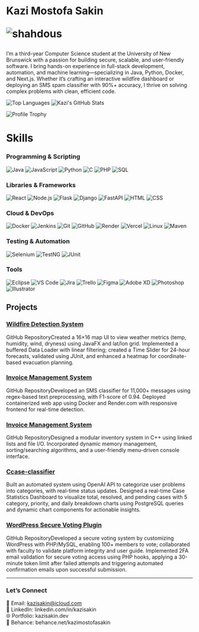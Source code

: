 # Kazi Mostofa Sakin <p align="left"> <img src="https://komarev.com/ghpvc/?username=shahdous&label=Profile%20views&color=0e75b6&style=flat" alt="shahdous" /> </p>
I’m a third-year Computer Science student at the University of New Brunswick with a passion for building secure, scalable, and user-friendly software. I bring hands-on experience in full-stack development, automation, and machine learning—specializing in Java, Python, Docker, and Next.js. Whether it’s crafting an interactive wildfire dashboard or deploying an SMS spam classifier with 90%+ accuracy, I thrive on solving complex problems with clean, efficient code.


![Top Languages](https://github-readme-stats.vercel.app/api/top-langs/?username=kazisakin&layout=compact&theme=light)
![Kazi's GitHub Stats](https://github-readme-stats.vercel.app/api?username=kazisakin&show_icons=true&theme=light)


![Profile Trophy](https://github-profile-trophy.vercel.app/?username=kazisakin&theme=dracula)
# Skills

### Programming & Scripting
![Java](https://img.shields.io/badge/Java-ED8B00?style=for-the-badge&logo=openjdk&logoColor=white)
![JavaScript](https://img.shields.io/badge/JavaScript-F7DF1E?style=for-the-badge&logo=javascript&logoColor=black)
![Python](https://img.shields.io/badge/Python-3776AB?style=for-the-badge&logo=python&logoColor=white)
![C](https://img.shields.io/badge/C-00599C?style=for-the-badge&logo=c&logoColor=white)
![PHP](https://img.shields.io/badge/PHP-777BB4?style=for-the-badge&logo=php&logoColor=white)
![SQL](https://img.shields.io/badge/SQL-4479A1?style=for-the-badge&logo=postgresql&logoColor=white)

### Libraries & Frameworks
![React](https://img.shields.io/badge/React-20232A?style=for-the-badge&logo=react&logoColor=61DAFB)
![Node.js](https://img.shields.io/badge/Node.js-339933?style=for-the-badge&logo=nodedotjs&logoColor=white)
![Flask](https://img.shields.io/badge/Flask-000000?style=for-the-badge&logo=flask&logoColor=white)
![Django](https://img.shields.io/badge/Django-092E20?style=for-the-badge&logo=django&logoColor=white)
![FastAPI](https://img.shields.io/badge/FastAPI-009688?style=for-the-badge&logo=fastapi&logoColor=white)
![HTML](https://img.shields.io/badge/HTML5-E34F26?style=for-the-badge&logo=html5&logoColor=white)
![CSS](https://img.shields.io/badge/CSS3-1572B6?style=for-the-badge&logo=css3&logoColor=white)

### Cloud & DevOps
![Docker](https://img.shields.io/badge/Docker-2496ED?style=for-the-badge&logo=docker&logoColor=white)
![Jenkins](https://img.shields.io/badge/Jenkins-D24939?style=for-the-badge&logo=jenkins&logoColor=white)
![Git](https://img.shields.io/badge/Git-F05032?style=for-the-badge&logo=git&logoColor=white)
![GitHub](https://img.shields.io/badge/GitHub-181717?style=for-the-badge&logo=github&logoColor=white)
![Render](https://img.shields.io/badge/Render-46E3B7?style=for-the-badge&logo=render&logoColor=white)
![Vercel](https://img.shields.io/badge/Vercel-000000?style=for-the-badge&logo=vercel&logoColor=white)
![Linux](https://img.shields.io/badge/Linux-FCC624?style=for-the-badge&logo=linux&logoColor=black)
![Maven](https://img.shields.io/badge/Maven-C71A36?style=for-the-badge&logo=apache-maven&logoColor=white)

### Testing & Automation
![Selenium](https://img.shields.io/badge/Selenium-43B02A?style=for-the-badge&logo=selenium&logoColor=white)
![TestNG](https://img.shields.io/badge/TestNG-005000?style=for-the-badge&logo=testng&logoColor=white)
![JUnit](https://img.shields.io/badge/JUnit-25A162?style=for-the-badge&logo=junit5&logoColor=white)

### Tools
![Eclipse](https://img.shields.io/badge/Eclipse-2C2255?style=for-the-badge&logo=eclipse&logoColor=white)
![VS Code](https://img.shields.io/badge/VS%20Code-007ACC?style=for-the-badge&logo=visual-studio-code&logoColor=white)
![Jira](https://img.shields.io/badge/Jira-0052CC?style=for-the-badge&logo=jira&logoColor=white)
![Trello](https://img.shields.io/badge/Trello-0052CC?style=for-the-badge&logo=trello&logoColor=white)
![Figma](https://img.shields.io/badge/Figma-F24E1E?style=for-the-badge&logo=figma&logoColor=white)
![Adobe XD](https://img.shields.io/badge/Adobe%20XD-FF61F6?style=for-the-badge&logo=adobe-xd&logoColor=white)
![Photoshop](https://img.shields.io/badge/Photoshop-31A8FF?style=for-the-badge&logo=adobe-photoshop&logoColor=white)
![Illustrator](https://img.shields.io/badge/Illustrator-FF9A00?style=for-the-badge&logo=adobe-illustrator&logoColor=white)

## Projects

### [Wildfire Detection System](https://github.com/Kazisakin/wfd-t12) 
GitHub RepositoryCreated a 16×16 map UI to view weather metrics (temp, humidity, wind, dryness) using JavaFX and lat/lon grid. Implemented a buffered Data Loader with linear filtering; created a Time Slider for 24-hour forecasts, validated using JUnit, and enhanced a heatmap for coordinate-based evacuation planning.

### [Invoice Management System](https://github.com/Kazisakin/Invoice-generator) 
GitHub RepositoryDeveloped an SMS classifier for 11,000+ messages using regex-based text preprocessing, with F1-score of 0.94. Deployed containerized web app using Docker and Render.com with responsive frontend for real-time detection.

### [Invoice Management System](https://github.com/Kazisakin/Invoice-generator) 
GitHub RepositoryDesigned a modular inventory system in C++ using linked lists and file I/O. Incorporated dynamic memory management, sorting/searching algorithms, and a user-friendly menu-driven console interface.

### [Ccase-classifier](https://github.com/Kazisakin/2FA-Universal-WP-Voting) 
Built an automated system using OpenAI API to categorize user problems into categories, with real-time status updates. Designed a real-time Case Statistics Dashboard to visualize total, resolved, and pending cases with 5 category, priority, and daily breakdown charts using PostgreSQL queries and dynamic chart components for actionable insights.

### [WordPress Secure Voting Plugin](https://github.com/Kazisakin/2FA-Universal-WP-Voting) 
GitHub RepositoryDeveloped a secure voting system by customizing WordPress with PHP/MySQL, enabling 100+ members to vote; collaborated with faculty to validate platform integrity and user guide. Implemented 2FA email validation for secure voting access using PHP hooks, applying a 30-minute token limit after failed attempts and triggering automated confirmation emails upon successful submission.


<hr>

### Let’s Connect
📧 Email: kazisakin@icloud.com<br>
🔗 LinkedIn: linkedin.com/in/kazisakin<br>
🌐 Portfolio: kazisakin.dev<br>
🎨 Behance: behance.net/kazimostofasakin<br>
